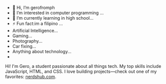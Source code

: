- 👋 Hi, I’m gerofromph
- 👀 I’m interested in computer programming ...
- 🌱 I’m currently learning in high school...
- ⚡ Fun fact:im a filipino ...
- Artificial Intelligence...
- Gaming...
- Photography...
- Car fixing...
- Anything about technology...
- 
Hi! I'm Gero, a student passionate about all things tech. My top skills include JavaScript, HTML, and CSS. I love building projects—check out one of my favorites: [nerdshub.com](https://gerofromph.github.io/nerdshub.com/).


<!---
gerofromph/gerofromph is a ✨ special ✨ repository because its `README.md` (this file) appears on your GitHub profile.
You can click the Preview link to take a look at your changes.
--->
